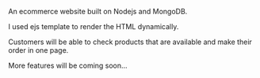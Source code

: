 An ecommerce website built on Nodejs and MongoDB.

I used ejs template to render the HTML dynamically.

Customers will be able to check products that are available and make their order in one page.

More features will be coming soon...